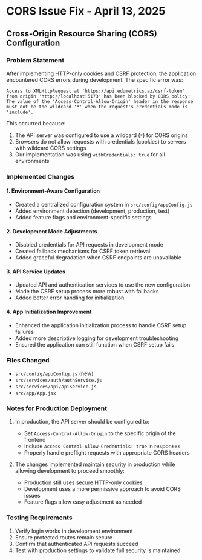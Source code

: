 # CORS Issue Fix - April 13, 2025

## Cross-Origin Resource Sharing (CORS) Configuration

### Problem Statement

After implementing HTTP-only cookies and CSRF protection, the application encountered CORS errors during development. The specific error was:

```
Access to XMLHttpRequest at 'https://api.edumetrics.az/csrf-token' from origin 'http://localhost:5173' has been blocked by CORS policy: The value of the 'Access-Control-Allow-Origin' header in the response must not be the wildcard '*' when the request's credentials mode is 'include'.
```

This occurred because:

1. The API server was configured to use a wildcard (`*`) for CORS origins
2. Browsers do not allow requests with credentials (cookies) to servers with wildcard CORS settings
3. Our implementation was using `withCredentials: true` for all environments

### Implemented Changes

#### 1. Environment-Aware Configuration

- Created a centralized configuration system in `src/config/appConfig.js`
- Added environment detection (development, production, test)
- Added feature flags and environment-specific settings

#### 2. Development Mode Adjustments

- Disabled credentials for API requests in development mode
- Created fallback mechanisms for CSRF token retrieval
- Added graceful degradation when CSRF endpoints are unavailable

#### 3. API Service Updates

- Updated API and authentication services to use the new configuration
- Made the CSRF setup process more robust with fallbacks
- Added better error handling for initialization

#### 4. App Initialization Improvement

- Enhanced the application initialization process to handle CSRF setup failures
- Added more descriptive logging for development troubleshooting
- Ensured the application can still function when CSRF setup fails

### Files Changed

- `src/config/appConfig.js` (new)
- `src/services/auth/authService.js`
- `src/services/api/apiService.js`
- `src/app/App.jsx`

### Notes for Production Deployment

1. In production, the API server should be configured to:

   - Set `Access-Control-Allow-Origin` to the specific origin of the frontend
   - Include `Access-Control-Allow-Credentials: true` in responses
   - Properly handle preflight requests with appropriate CORS headers

2. The changes implemented maintain security in production while allowing development to proceed smoothly:
   - Production still uses secure HTTP-only cookies
   - Development uses a more permissive approach to avoid CORS issues
   - Feature flags allow easy adjustment as needed

### Testing Requirements

1. Verify login works in development environment
2. Ensure protected routes remain secure
3. Confirm that authenticated API requests succeed
4. Test with production settings to validate full security is maintained
